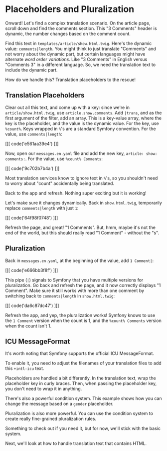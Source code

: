 # Placeholders and Pluralization

Onward! Let's find a complex translation scenario. On the article page,
scroll down and find the comments section. This "3 Comments" header is
dynamic, the number changes based on the comment count.

Find this text in `templates/article/show.html.twig`. Here's the dynamic
value: `comments|length`. You might think to just translate "Comments" and
not worry about the dynamic part, but certain languages might have alternate
*word order variations*. Like "3 Comments" in English versus "Comments 3" in
a different language. So, we need the translation text to include the
dynamic part.

How do we handle this? Translation placeholders to the rescue!

## Translation Placeholders

Clear out all this text, and come up with a key: since we're in `article/show.html.twig`,
use `article.show.comments`. Add `|trans`, and as the first argument of the filter,
add an array. This is a key-value array, where the key is the placeholder,
and the value is the dynamic value. For the key, use `%count%`.
Keys wrapped in `%`'s are a standard Symfony convention. For the value, use `comments|length`:

[[[ code('e561aa39e4') ]]]

Now, open our `messages.en.yaml` file and add the new key, `article: show: comments:`.
For the value, use `%count% Comments`:

[[[ code('9c702b7b4a') ]]]

Most translation services know to ignore text in `%`'s, so you shouldn't need to worry about
"count" accidentally being translated.

Back to the app and refresh. Nothing super exciting but it is working!

Let's make sure it changes dynamically. Back in `show.html.twig`, temporarily replace
`comments|length` with just `1`:

[[[ code('64f98f0748') ]]]

Refresh the page, and great! "1 Comments". But, hmm, maybe it's not the end of the world,
but this should really read "1 Comment" - without the "s".

## Pluralization

Back in `messages.en.yaml`, at the beginning of the value, add `1 Comment|`:

[[[ code('e666bb3f8f') ]]]

This pipe (`|`) signals to Symfony that you have multiple versions for
pluralization. Go back and refresh the page, and it now correctly
displays "1 Comment". Make sure it still works with more than one
comment by switching back to `comments|length` in `show.html.twig`:

[[[ code('da6c87dc47') ]]]

Refresh the app, and yep, the pluralization works! Symfony knows to use the
`1 Comment` version when the count is 1, and the `%count% Comments` version
when the count isn't 1.

## ICU MessageFormat

It's worth noting that Symfony supports the official ICU MessageFormat.

To enable it, you need to adjust the filenames of your translation files
to add this `+intl-icu` text.

Placeholders are handled a bit differently. In the translation text, wrap the
placeholder key in curly braces. Then, when passing the placeholder key,
you don't need to wrap it in anything.

There's also a powerful condition system. This example shows how you can
change the message based on a `gender` placeholder.

Pluralization is also more powerful. You can use the condition system
to create really fine-grained pluralization rules.

Something to check out if you need it, but for now, we'll stick with the
basic system.

Next, we'll look at how to handle translation text that contains HTML.
